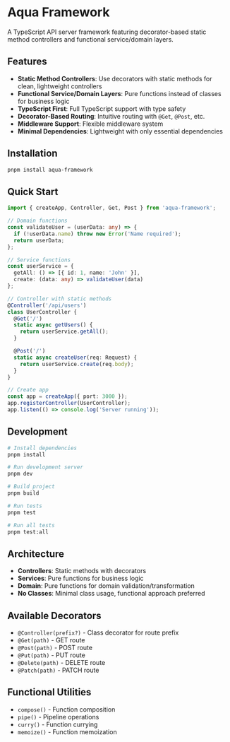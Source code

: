 # Aqua Framework

A TypeScript API server framework featuring decorator-based static method controllers and functional service/domain layers.

## Features

- **Static Method Controllers**: Use decorators with static methods for clean, lightweight controllers
- **Functional Service/Domain Layers**: Pure functions instead of classes for business logic
- **TypeScript First**: Full TypeScript support with type safety
- **Decorator-Based Routing**: Intuitive routing with `@Get`, `@Post`, etc.
- **Middleware Support**: Flexible middleware system
- **Minimal Dependencies**: Lightweight with only essential dependencies

## Installation

```bash
pnpm install aqua-framework
```

## Quick Start

```typescript
import { createApp, Controller, Get, Post } from 'aqua-framework';

// Domain functions
const validateUser = (userData: any) => {
  if (!userData.name) throw new Error('Name required');
  return userData;
};

// Service functions
const userService = {
  getAll: () => [{ id: 1, name: 'John' }],
  create: (data: any) => validateUser(data)
};

// Controller with static methods
@Controller('/api/users')
class UserController {
  @Get('/')
  static async getUsers() {
    return userService.getAll();
  }

  @Post('/')
  static async createUser(req: Request) {
    return userService.create(req.body);
  }
}

// Create app
const app = createApp({ port: 3000 });
app.registerController(UserController);
app.listen(() => console.log('Server running'));
```

## Development

```bash
# Install dependencies
pnpm install

# Run development server
pnpm dev

# Build project
pnpm build

# Run tests
pnpm test

# Run all tests
pnpm test:all
```

## Architecture

- **Controllers**: Static methods with decorators
- **Services**: Pure functions for business logic
- **Domain**: Pure functions for domain validation/transformation
- **No Classes**: Minimal class usage, functional approach preferred

## Available Decorators

- `@Controller(prefix?)` - Class decorator for route prefix
- `@Get(path)` - GET route
- `@Post(path)` - POST route
- `@Put(path)` - PUT route
- `@Delete(path)` - DELETE route
- `@Patch(path)` - PATCH route

## Functional Utilities

- `compose()` - Function composition
- `pipe()` - Pipeline operations
- `curry()` - Function currying
- `memoize()` - Function memoization